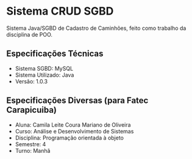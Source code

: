 # Sistema CRUD SGBD

Sistema Java/SGBD de Cadastro de Caminhões, feito como trabalho da disciplina de POO.

## Especificações Técnicas
* Sistema SGBD: MySQL
* Sistema Utilizado: Java
* Versão: 1.0.3

## Especificações Diversas (para Fatec Carapicuiba)
* Aluna: Camila Leite Coura Mariano de Oliveira
* Curso: Análise e Desenvolvimento de Sistemas
* Disciplina: Programação orientada à objeto
* Semestre: 4
* Turno: Manhã
